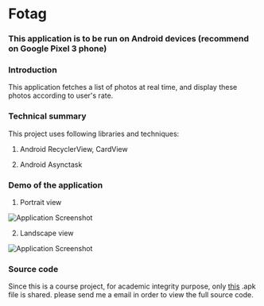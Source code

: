 # Fotag

### This application is to be run on Android devices (recommend on Google Pixel 3 phone)

### Introduction

This application fetches a list of photos at real time, and display these photos according to user's rate.

### Technical summary

This project uses following libraries and techniques:

   1. Android RecyclerView, CardView

   2. Android Asynctask

### Demo of the application

   1. Portrait view

   ![Application Screenshot](./demo_portrait.gif)

   2. Landscape view

   ![Application Screenshot](./demo_landscape.gif)

### Source code

Since this is a course project, for academic integrity purpose, only [this](./fotag.apk) .apk file is shared. please send me a email in order to view the full source code.
